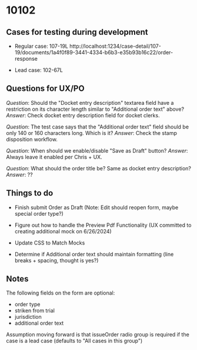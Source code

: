 # 10102

## Cases for testing during development

- Regular case: 107-19L
http://localhost:1234/case-detail/107-19/documents/1a4f0f89-3441-4334-b6b3-e35b93b16c22/order-response

- Lead case: 102-67L

## Questions for UX/PO

*Question*: Should the "Docket entry description" textarea field have a
restriction on its character length similar to "Additional order text" above?
*Answer*: Check docket entry description field for docket clerks.

*Question*: The test case says that the "Additional order text" field should be
only 140 or 160 characters long. Which is it?
*Answer*: Check the stamp disposition workflow.

*Question*: When should we enable/disable "Save as Draft" button?
*Answer*: Always leave it enabled per Chris + UX. 

*Question*: What should the order title be? Same as docket entry description? 
*Answer*: ??

## Things to do

- Finish submit Order as Draft (Note: Edit should reopen form, maybe special order type?)

- Figure out how to handle the Preview Pdf Functionality (UX committed to creating additional mock on 6/26/2024)

- Update CSS to Match Mocks

- Determine if Additional order text should maintain formatting (line breaks + spacing, thought is yes?)


## Notes

The following fields on the form are optional:
- order type
- striken from trial
- jurisdiction
- additional order text

Assumption moving forward is that issueOrder radio group is required if the case
is a lead case (defaults to "All cases in this group")
